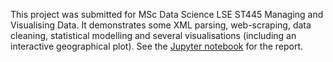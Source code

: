 This project was submitted for MSc Data Science LSE ST445 Managing and Visualising Data. It demonstrates some XML parsing, web-scraping, data cleaning, statistical modelling and several visualisations (including an interactive geographical plot). 
See the [Jupyter notebook](https://github.com/fin-brown/misc-msc-projects/blob/master/CambridgeRestaurantsProject/CambridgeRestaurantsNotebook.ipynb) for the report.
